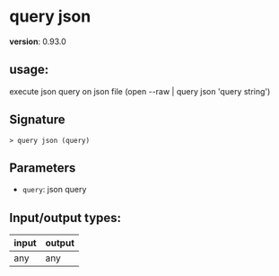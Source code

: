 # query json

**version**: 0.93.0

## **usage**:

execute json query on json file (open --raw <file> | query json 'query string')

## Signature

`> query json (query)`

## Parameters

- `query`: json query

## Input/output types:

| input | output |
| ----- | ------ |
| any   | any    |
